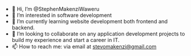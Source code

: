 - 👋 Hi, I’m @StephenMakenziWaweru
- 👀 I’m interested in software development
- 🌱 I’m currently learning website development both frontend and backend.
- 💞️ I’m looking to collaborate on any application development projects to build my experience and start a career in IT.
- 📫 How to reach me: via email at stevomakenzi@gmail.com

<!---
stevomakenzi/stevomakenzi is a ✨ special ✨ repository because its `README.md` (this file) appears on your GitHub profile.
You can click the Preview link to take a look at your changes.
--->
